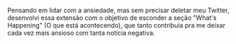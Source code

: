 Pensando em lidar com a ansiedade, mas sem precisar deletar meu Twitter, desenvolvi essa extensão com o objetivo de esconder a seção "What's Happening" (O que está acontecendo), que tanto contribuía pra me deixar cada vez mais ansioso com tanta notícia negativa.
